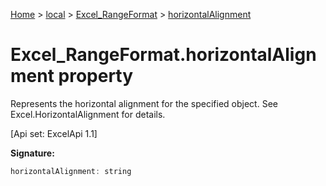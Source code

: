 [Home](./index) &gt; [local](local.md) &gt; [Excel\_RangeFormat](local.excel_rangeformat.md) &gt; [horizontalAlignment](local.excel_rangeformat.horizontalalignment.md)

# Excel\_RangeFormat.horizontalAlignment property

Represents the horizontal alignment for the specified object. See Excel.HorizontalAlignment for details. 

 \[Api set: ExcelApi 1.1\]

**Signature:**
```javascript
horizontalAlignment: string
```

